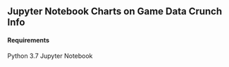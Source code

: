## Jupyter Notebook Charts on Game Data Crunch Info


#### Requirements

Python 3.7
Jupyter Notebook
